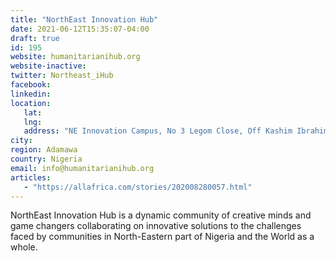 ```yaml
---
title: "NorthEast Innovation Hub"
date: 2021-06-12T15:35:07-04:00
draft: true
id: 195
website: humanitarianihub.org
website-inactive: 
twitter: Northeast_iHub
facebook: 
linkedin: 
location: 
   lat: 
   lng: 
   address: "NE Innovation Campus, No 3 Legom Close, Off Kashim Ibrahim Way, Jimeta 640221"
city: 
region: Adamawa
country: Nigeria
email: info@humanitarianihub.org
articles:
   - "https://allafrica.com/stories/202008280057.html"
---
```

NorthEast Innovation Hub is a dynamic community of creative minds and game changers collaborating on innovative solutions to the challenges faced by communities in North-Eastern part of Nigeria and the World as a whole.
